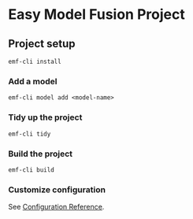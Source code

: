 # Easy Model Fusion Project

## Project setup

```
emf-cli install
```

### Add a model

```
emf-cli model add <model-name>
```

### Tidy up the project

```
emf-cli tidy
```

### Build the project

```
emf-cli build
```

### Customize configuration

See [Configuration Reference](https://easy-model-fusion.github.io/docs/).
